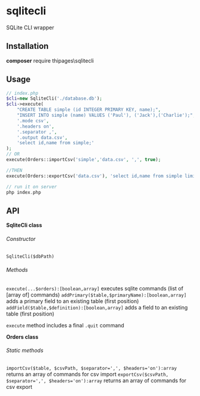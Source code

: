 # sqlitecli
SQLite CLI wrapper

## Installation
**composer** require thipages\sqlitecli

## Usage
```php
// index.php
$cli=new SqliteCli('./database.db');
$cli->execute(
    "CREATE TABLE simple (id INTEGER PRIMARY KEY, name);",
    "INSERT INTO simple (name) VALUES ('Paul'), ('Jack'),('Charlie');",
    '.mode csv',
    '.headers on',
    '.separator ,',
    '.output data.csv',
    'select id,name from simple;'
);
// OR
execute(Orders::importCsv('simple','data.csv', ',', true);

//THEN
execute(Orders::exportCsv('data.csv'), 'select id,name from simple limit 3;');

// run it on server
php index.php
```

## API

**SqliteCli class**
###### Constructor
`SqliteCli($dbPath)`
###### Methods
`execute(...$orders):[boolean,array]` executes sqlite commands (list of [array of] commands)
`addPrimary($table,$primaryName):[boolean,array]` adds a primary field to an existing table (first position)
`addField($table,$definition):[boolean,array]` adds a field to an existing table (first position)

`execute` method includes a final `.quit` command

**Orders class**
###### Static methods
`importCsv($table, $csvPath, $separator=',', $headers='on'):array` returns an array of commands for csv import
`exportCsv($csvPath, $separator=',', $headers='on'):array` returns an array of commands for csv export